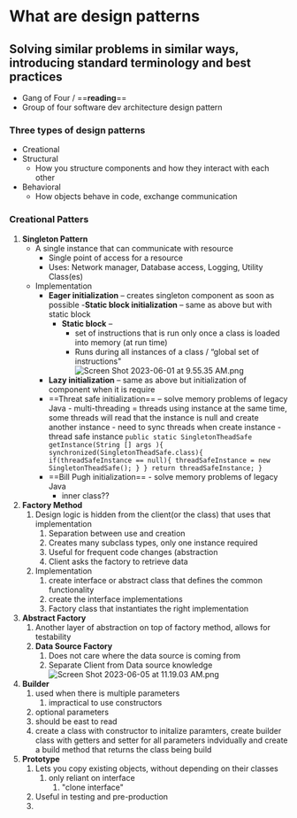 # What are design patterns

## Solving similar problems in similar ways, introducing standard terminology and best practices

- Gang of Four / ==**reading**==
- Group of four software dev architecture design pattern

### Three types of design patterns

- Creational
- Structural
    - How you structure components and how they interact with each other
- Behavioral
    - How objects behave in code, exchange communication

### Creational Patters

1.  **Singleton Pattern**
    - A single instance that can communicate with resource
        - Single point of access for a resource
        - Uses: Network manager, Database access, Logging, Utility Class(es)
    - Implementation
        - **Eager initialization** – creates singleton component as soon as possible
            -**Static block initialization** – same as above but with static block
            - **Static block** –
                - set of instructions that is run only once a class is loaded into memory (at run time)
                - Runs during all instances of a class / “global set of instructions"
                    ![Screen Shot 2023-06-01 at 9.55.35 AM.png](../_resources/Screen%20Shot%202023-06-01%20at%209.55.35%20AM.png)
        - **Lazy initialization** – same as above but initialization of component when it is require
        - ==Threat safe initialization== – solve memory problems of legacy Java
            \- multi-threading = threads using instance at the same time, some threads will read that the instance is null and create another instance
            \- need to sync threads when create instance
            \- thread safe instance
            `public static SingletonTheadSafe getInstance(String [] args ){ synchronized(SingletonTheadSafe.class){ if(threadSafeInstance == null){ threadSafeInstance = new SingletonTheadSafe(); } } return threadSafeInstance; }`
        - ==Bill Pugh initialization== \- solve memory problems of legacy Java
            - inner class??
2.  **Factory Method**
    1.  Design logic is hidden from the client(or the class) that uses that implementation
		1.  Separation between use and creation
        2.  Creates many subclass types, only one instance required
        3.  Useful for frequent code changes (abstraction
        4.  Client asks the factory to retrieve data
    3.  Implementation
		1.  create interface or abstract class that defines the common functionality 
		2.  create the interface implementations 
		3.  Factory class that instantiates the right implementation 
3.  **Abstract Factory**
	1.  Another layer of abstraction on top of factory method, allows for testability 
	2.  **Data Source Factory** 
		1.  Does not care where the data source is coming from 
		2. Separate Client from Data source knowledge 
![Screen Shot 2023-06-05 at 11.19.03 AM.png](../_resources/Screen%20Shot%202023-06-05%20at%2011.19.03%20AM.png)
4. **Builder**
	1. used when there is multiple parameters 
		1. impractical to use constructors 
	2.  optional parameters
	3.  should be east to read  
	1.  create a class with constructor to initalize paramters, create builder class with getters and setter for all parameters indvidually and create a build method that returns the class being build
5.  **Prototype**
    1. Lets you copy existing objects, without depending on their classes 
       1. only reliant on interface
          1. "clone interface" 
    2.  Useful in testing and pre-production 
    3.  

